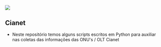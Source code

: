# ![](https://encrypted-tbn0.gstatic.com/images?q=tbn:ANd9GcRvvzOIRZ_HrsdWNPHN_Rp2zGUb__yO7E3BhS2rlI39QAbx1VZw9vlq5CvIX_8PwtX5Iw&usqp=CAU)

## Cianet

- Neste repositório temos alguns scripts escritos em Python para auxiliar nas coletas das informações das ONU's / OLT Cianet

